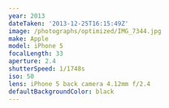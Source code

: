 ```yaml
---
year: 2013
dateTaken: '2013-12-25T16:15:49Z'
image: /photographs/optimized/IMG_7344.jpg
make: Apple
model: iPhone 5
focalLength: 33
aperture: 2.4
shutterSpeed: 1/1748s
iso: 50
lens: iPhone 5 back camera 4.12mm f/2.4
defaultBackgroundColor: black
---
```

